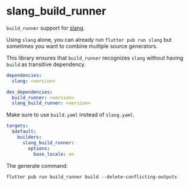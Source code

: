 # slang_build_runner

`build_runner` support for [slang](https://pub.dev/packages/slang).

Using `slang` alone, you can already run `flutter pub run slang` but sometimes you want to combine multiple source generators.

This library ensures that `build_runner` recognizes `slang` without having `build` as transitive dependency.

```yaml
dependencies:
  slang: <version>

dev_dependencies:
  build_runner: <version>
  slang_build_runner: <version>
```

Make sure to use `build.yaml` instead of `slang.yaml`.

```yaml
targets:
  $default:
    builders:
      slang_build_runner:
        options:
          base_locale: en
```

The generate command:

```text
flutter pub run build_runner build --delete-conflicting-outputs
```